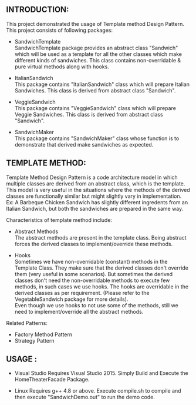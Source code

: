 INTRODUCTION:
-------------

This project demonstrated the usage of Template method Design Pattern. This project consists of following packages:  
- SandwichTemplate  
SandwichTemplate package provides an abstract class "Sandwich" which will be used as a template for all the other classes which make different kinds of sandwiches. This class contains non-overridable & pure virtual methods along with hooks. 

- ItalianSandwich  
This package contains "ItalianSandwich" class which will prepare Italian Sandwiches. This class is derived from abstract class "Sandwich".

- VeggieSandwich  
This package contains "VeggieSandwich" class which will prepare Veggie Sandwiches. This class is derived from abstract class "Sandwich".

- SandwichMaker  
This package contains "SandwichMaker" class whose function is to demonstrate that derived make sandwiches as expected.



TEMPLATE METHOD:
----------------
Template Method Design Pattern is a code architecture model in which multiple classes are derived from an abstract class, which is the template. This model is very useful in the situations where the methods of the derived classes are functionally similar but might slightly vary in implementation.  
Ex: A Barbeque Chicken Sandwich has slightly different ingredents from an Italian Sandwich, but both the sandwiches are prepared in the same way.

Characteristics of template method include:
 - Abstract Methods  
 The abstract methods are present in the template class. Being abstract forces the derived classes to implement/override these methods.

 - Hooks  
 Sometimes we have non-overridable (constant) methods in the Template Class. They make sure that the derived classes don't override them (very useful in some scenarios). But sometimes the derived classes don't need the non-overridable methods to execute few methods, in such cases we use hooks. The hooks are overridable in the derived classes as per requirement. (Please refer to the VegetableSandwich package for more details).  
Even though we use hooks to not use some of the methods, still we need to implement/override all the abstract methods.

Related Patterns:  
 - Factory Method Pattern  
 - Strategy Pattern  

USAGE :
-------
- Visual Studio
Requires Visual Studio 2015. Simply Build and Execute the HomeTheaterFacade Package.

- Linux
Requires g++ 4.8 or above. Execute compile.sh to compile and then execute "SandwichDemo.out" to run the demo code.